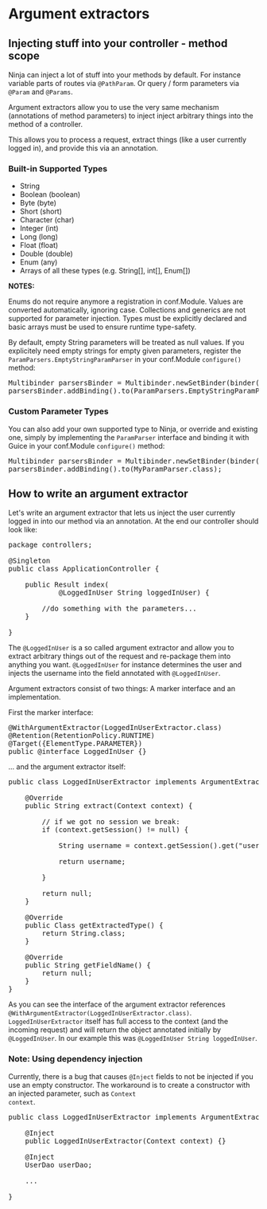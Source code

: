 Argument extractors
===================


Injecting stuff into your controller - method scope
---------------------------------------------------

Ninja can inject a lot of stuff into your methods by default. For instance 
variable parts of routes via <code>@PathParam</code>. 
Or query / form parameters via <code>@Param</code> and <code>@Params</code>.  

Argument extractors allow you to use the very same mechanism 
(annotations of method parameters) to 
inject inject arbitrary things into the method of a controller. 

This allows you to process a request, extract things 
(like a user currently logged in), and provide this via an annotation.

### Built-in Supported Types

- String
- Boolean (boolean)
- Byte (byte)
- Short (short)
- Character (char)
- Integer (int)
- Long (long)
- Float (float)
- Double (double)
- Enum (any)
- Arrays of all these types (e.g. String[], int[], Enum[])

**NOTES:**

Enums do not require anymore a registration in conf.Module. Values are 
converted automatically, ignoring case. Collections and generics are not 
supported for parameter injection. Types must be explicitly declared 
and basic arrays must be used to ensure runtime type-safety.

By default, empty String parameters will be treated as null values. If you 
explicitely need empty strings for empty given parameters, register the 
`ParamParsers.EmptyStringParamParser` in your conf.Module <code>configure()</code> method:

<pre class="prettyprint">
Multibinder<ParamParser> parsersBinder = Multibinder.newSetBinder(binder(), ParamParser.class);
parsersBinder.addBinding().to(ParamParsers.EmptyStringParamParser.class);
</pre>

### Custom Parameter Types

You can also add your own supported type to Ninja, or override and existing one, 
simply by implementing the <code>ParamParser</code> interface and binding it 
with Guice in your conf.Module <code>configure()</code> method:

<pre class="prettyprint">
Multibinder<ParamParser> parsersBinder = Multibinder.newSetBinder(binder(), ParamParser.class);
parsersBinder.addBinding().to(MyParamParser.class);
</pre>
 

How to write an argument extractor
----------------------------------

Let's write an argument extractor that lets us inject the user currently logged in into
our method via an annotation. At the end our controller should look like:

<pre class="prettyprint">
package controllers;

@Singleton
public class ApplicationController {

    public Result index(
            @LoggedInUser String loggedInUser) {

        //do something with the parameters...
    }

}
</pre>

The <code>@LoggedInUser</code> is a so called argument extractor
and allow you to extract arbitrary things out
of the request and re-package them into anything you want. 
<code>@LoggedInUser</code> for instance determines 
the user and injects the username into the field annotated with <code>@LoggedInUser</code>.

Argument extractors consist of two things: A marker interface and an implementation.

First the marker interface:

<pre class="prettyprint">
@WithArgumentExtractor(LoggedInUserExtractor.class)
@Retention(RetentionPolicy.RUNTIME)
@Target({ElementType.PARAMETER})
public @interface LoggedInUser {}
</pre>

... and the argument extractor itself:

<pre class="prettyprint">
public class LoggedInUserExtractor implements ArgumentExtractor&lt;String&gt; {

    @Override
    public String extract(Context context) {
        
        // if we got no session we break:
        if (context.getSession() != null) {
            
            String username = context.getSession().get("username");
            
            return username;
            
        }
        
        return null;
    }

    @Override
    public Class getExtractedType() {
        return String.class;
    }

    @Override
    public String getFieldName() {
        return null;
    }
}
</pre>

As you can see the interface of the argument extractor references 
<code>@WithArgumentExtractor(LoggedInUserExtractor.class)</code>.
<code>LoggedInUserExtractor</code> itself has full access to the context (and the incoming request) 
and will return the object
annotated initially by 
<code>@LoggedInUser</code>. In our example this was <code>@LoggedInUser String loggedInUser</code>.

### Note: Using dependency injection

Currently, there is a bug that causes <code>@Inject</code> fields to not be injected if you use an empty constructor. The workaround is to create a constructor with an injected parameter, such as <code>Context context</code>.

<pre class="prettyprint">
public class LoggedInUserExtractor implements ArgumentExtractor&lt;String&gt; {

    @Inject
    public LoggedInUserExtractor(Context context) {}

    @Inject
    UserDao userDao;
    
    ...
    
}
</pre>

